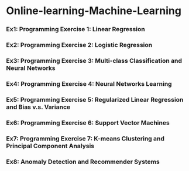 # Online-learning-Machine-Learning

### Ex1: Programming Exercise 1: Linear Regression
### Ex2: Programming Exercise 2: Logistic Regression
### Ex3: Programming Exercise 3: Multi-class Classification and Neural Networks
### Ex4: Programming Exercise 4: Neural Networks Learning
### Ex5: Programming Exercise 5: Regularized Linear Regression and Bias v.s. Variance
### Ex6: Programming Exercise 6: Support Vector Machines
### Ex7: Programming Exercise 7: K-means Clustering and Principal Component Analysis
### Ex8: Anomaly Detection and Recommender Systems
